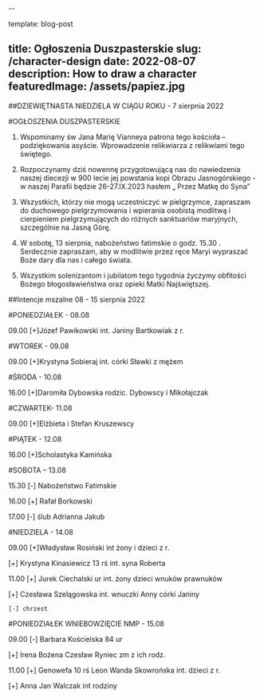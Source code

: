 
--

template: blog-post

title: Ogłoszenia Duszpasterskie
slug: /character-design
date: 2022-08-07
description: How to draw a character
featuredImage: /assets/papiez.jpg
---

##DZIEWIĘTNASTA NIEDZIELA W CIĄGU ROKU	 - 7 sierpnia 2022                     

#OGŁOSZENIA DUSZPASTERSKIE
 
1. Wspominamy św Jana Marię Vianneya patrona tego kościoła – podziękowania asyście. Wprowadzenie relikwiarza z relikwiami  tego świętego.

2. Rozpoczynamy dziś nowennę przygotowującą nas do nawiedzenia naszej diecezji w 900 lecie jej powstania kopi Obrazu Jasnogórskiego -  w naszej Parafii będzie  26-27.IX.2023 hasłem „ Przez Matkę do Syna”

3. Wszystkich, którzy nie mogą uczestniczyć w pielgrzymce, zapraszam do duchowego pielgrzymowania i wpierania osobistą modlitwą i cierpieniem pielgrzymujących do różnych sanktuariów maryjnych, szczególnie na Jasną Górę.  

4. W sobotę, 13 sierpnia, nabożeństwo fatimskie o godz. 15.30 . Serdecznie zapraszam, aby w modlitwie przez ręce Maryi wypraszać Boże dary dla nas i całego świata. 

5. Wszystkim solenizantom i jubilatom tego tygodnia życzymy obfitości Bożego błogosławieństwa oraz opieki Matki Najświętszej.

##Intencje mszalne  08 - 15 sierpnia 2022

#PONIEDZIAŁEK -  08.08 

09.00 [+]Józef Pawikowski int. Janiny Bartkowiak z r.

#WTOREK  -  09.08

09.00 [+]Krystyna Sobieraj int. córki Sławki z mężem

#ŚRODA - 10.08

16.00 [+]Daromiła Dybowska rodzic. Dybowscy i Mikołajczak

#CZWARTEK-  11.08  

09.00 [+]Elżbieta i Stefan Kruszewscy

#PIĄTEK  - 12.08     

16.00 [+]Scholastyka Kamińska 

#SOBOTA – 13.08

15.30 [-] Nabożeństwo Fatimskie

16.00 [+] Rafał Borkowski

17.00 [-] ślub Adrianna Jakub

#NIEDZIELA - 14.08

09.00 [+]Władysław Rosiński int żony i dzieci z r. 

[+] Krystyna Kinasiewicz 13 rś int. syna Roberta

11.00 [+] Jurek Ciechalski ur int. żony dzieci wnuków prawnuków

[+] Czesława Szelągowska int. wnuczki Anny córki Janiny

    [-] chrzest 

#PONIEDZIAŁEK WNIEBOWZIĘCIE NMP - 15.08

09.00 [-]  Barbara Kościelska 84 ur

[+] Irena Bożena Czesław Ryniec zm z ich rodz.

11.00 [+] Genowefa 10 rś Leon Wanda Skowrońska int. dzieci z r.

[+] Anna Jan Walczak int rodziny                                                                      


      